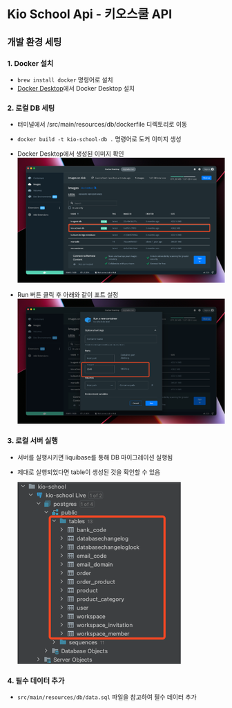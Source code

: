 # Kio School Api - 키오스쿨 API

## 개발 환경 세팅

### 1. Docker 설치

- `brew install docker` 명령어로 설치
- [Docker Desktop](https://www.docker.com/products/docker-desktop/)에서 Docker Desktop 설치

### 2. 로컬 DB 세팅

- 터미널에서 /src/main/resources/db/dockerfile 디렉토리로 이동
- `docker build -t kio-school-db .` 명령어로 도커 이미지 생성
- Docker Desktop에서 생성된 이미지 확인
  ![Docker Desktop Image Check.png](src%2Fmain%2Fresources%2Freadme%2FDocker%20Desktop%20Image%20Check.png)

- Run 버튼 클릭 후 아래와 같이 포트 설정
  ![Run Image.png](src%2Fmain%2Fresources%2Freadme%2FRun%20Image.png)

### 3. 로컬 서버 실행

- 서버를 실행시키면 liquibase를 통해 DB 마이그레이션 실행됨
- 제대로 실행되었다면 table이 생성된 것을 확인할 수 있음

  ![Database table.png](src%2Fmain%2Fresources%2Freadme%2FDatabase%20table.png)

### 4. 필수 데이터 추가

- `src/main/resources/db/data.sql` 파일을 참고하여 필수 데이터 추가
